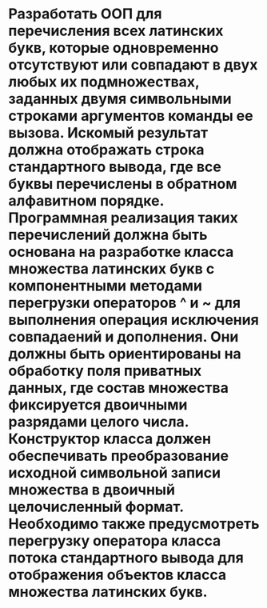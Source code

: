 # Разработать ООП для перечисления всех латинских букв, которые одновременно отсутствуют или совпадают в двух любых их подмножествах, заданных двумя символьными строками аргументов команды ее вызова. Искомый результат должна отображать строка стандартного вывода, где все буквы перечислены в обратном алфавитном порядке. Программная реализация таких перечислений должна быть основана на разработке класса множества латинских букв с компонентными методами перегрузки операторов ^ и ~ для выполнения операция исключения совпадаений и дополнения. Они должны быть ориентированы на обработку поля приватных данных, где состав множества фиксируется двоичными разрядами целого числа. Конструктор класса должен обеспечивать преобразование исходной символьной записи множества в двоичный целочисленный формат. Необходимо также предусмотреть перегрузку оператора класса потока стандартного вывода для отображения объектов класса множества латинских букв.

